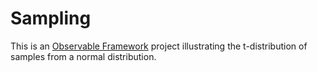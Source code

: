 # Sampling

This is an [Observable Framework](https://observablehq.com/framework) project illustrating
the t-distribution of samples from a normal distribution.
